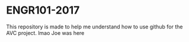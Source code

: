 # ENGR101-2017

This repository is made to help me understand how to use github for the AVC project.
lmao Joe was here
